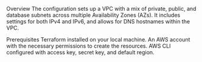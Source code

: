 Overview
The configuration sets up a VPC with a mix of private, public, and database subnets across multiple Availability Zones (AZs). It includes settings for both IPv4 and IPv6, and allows for DNS hostnames within the VPC.

Prerequisites
Terraform installed on your local machine.
An AWS account with the necessary permissions to create the resources.
AWS CLI configured with access key, secret key, and default region.